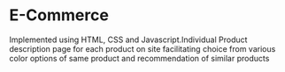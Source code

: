 # E-Commerce
Implemented using HTML, CSS and Javascript.Individual Product description page for each product on site facilitating choice from various color options of same
product and recommendation of similar products
